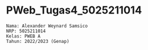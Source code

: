 # PWeb_Tugas4_5025211014

```
Nama: Alexander Weynard Samsico
NRP: 5025211014
Kelas: PWEB A
Tahun: 2022/2023 (Genap)
```
